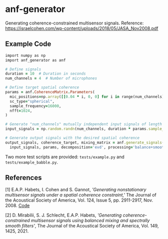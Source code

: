 # anf-generator
Generating coherence-constrained multisensor signals. Reference: https://israelcohen.com/wp-content/uploads/2018/05/JASA_Nov2008.pdf

## Example Code
```ruby
import numpy as np
import anf_generator as anf

# Define signals
duration = 10  # Duration in seconds
num_channels = 4  # Number of microphones

# Define target spatial coherence
params = anf.CoherenceMatrix.Parameters(
  mic_positions=np.array([[0.04 * i, 0, 0] for i in range(num_channels)]),
  sc_type="spherical",
  sample_frequency=16000,
  nfft=1024,
)

# Generate "num_channels" mutually independent input signals of length "duration"
input_signals = np.random.randn(num_channels, duration * params.sample_frequency)

# Generate output signals with the desired spatial coherence
output_signals, coherence_target, mixing_matrix = anf.generate_signals(
  input_signals, params, decomposition='evd', processing='balance+smooth')
```

Two more test scripts are provided: `tests/example.py` and `tests/example_babble.py`.

## References
<a id="1">[1]</a> E.A.P. Habets, I. Cohen and S. Gannot, *'Generating nonstationary multisensor signals under a spatial coherence constraint,'* The Journal of the Acoustical Society of America, Vol. 124, Issue 5, pp. 2911-2917, Nov. 2008. [Code](https://github.com/ehabets/ANF-Generator/releases/tag/v2008)

<a id="2">[2]</a> D. Mirabilii, S. J. Schlecht, E.A.P. Habets, *'Generating coherence-constrained multisensor signals using balanced mixing and spectrally smooth filters'*, The Journal of the Acoustical Society of America, Vol. 149, 1425, 2021.
